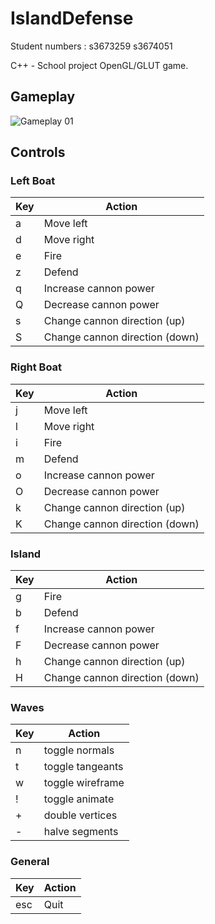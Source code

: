 # IslandDefense

Student numbers : s3673259 s3674051

C++ - School project OpenGL/GLUT game.

## Gameplay

![Gameplay 01](ressources/gameplay_01.gif)

## Controls

### Left Boat
|  Key   |   Action    |
| ------ | ----------- |
| a | Move left |
| d | Move right |
| e | Fire |
| z | Defend |
| q | Increase cannon power |
| Q | Decrease cannon power |
| s | Change cannon direction (up) |
| S | Change cannon direction (down) |

### Right Boat
|  Key   |   Action    |
| ------ | ----------- |
| j | Move left |
| l | Move right |
| i | Fire |
| m | Defend |
| o | Increase cannon power |
| O | Decrease cannon power |
| k | Change cannon direction (up) |
| K | Change cannon direction (down) |

### Island
|  Key   |   Action    |
| ------ | ----------- |
| g | Fire |
| b | Defend |
| f | Increase cannon power |
| F | Decrease cannon power |
| h | Change cannon direction (up) |
| H | Change cannon direction (down) |

### Waves
|  Key   |   Action    |
| ------ | ----------- |
| n | toggle normals |
| t | toggle tangeants |
| w | toggle wireframe |
| ! | toggle animate |
| + | double vertices |
| - | halve segments |

### General
|  Key   |   Action    |
| ------ | ----------- |
| esc | Quit |
